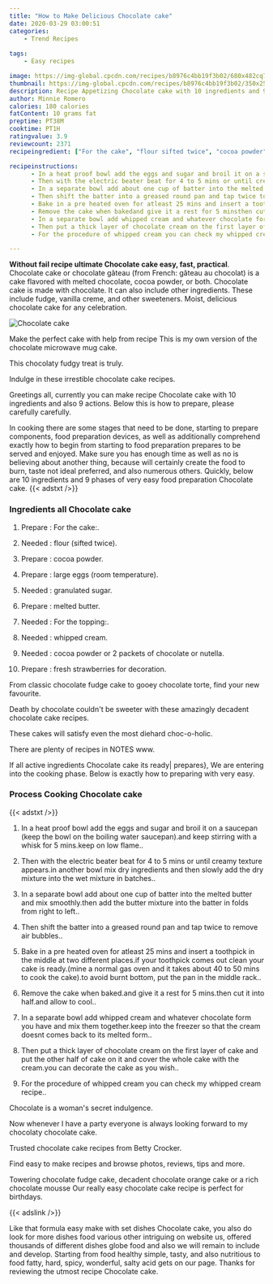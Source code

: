 ```yaml
---
title: "How to Make Delicious Chocolate cake"
date: 2020-03-29 03:00:51
categories:
    - Trend Recipes
    
tags:
    - Easy recipes

image: https://img-global.cpcdn.com/recipes/b8976c4bb19f3b02/680x482cq70/chocolate-cake-recipe-main-photo.jpg
thumbnail: https://img-global.cpcdn.com/recipes/b8976c4bb19f3b02/350x250cq70/chocolate-cake-recipe-main-photo.jpg
description: Recipe Appetizing Chocolate cake with 10 ingredients and 9 stages of easy cooking.
author: Minnie Romero
calories: 180 calories
fatContent: 10 grams fat
preptime: PT38M
cooktime: PT1H
ratingvalue: 3.9
reviewcount: 2371
recipeingredient: ["For the cake", "flour sifted twice", "cocoa powder", "large eggs room temperature", "granulated sugar", "melted butter", "For the topping", "whipped cream", "cocoa powder or 2 packets of chocolate or nutella", "fresh strawberries for decoration"]

recipeinstructions: 
      - In a heat proof bowl add the eggs and sugar and broil it on a saucepan keep the bowl on the boiling water saucepanand keep stirring with a whisk for 5 minskeep on low flame 
      - Then with the electric beater beat for 4 to 5 mins or until creamy texture appearsin another bowl mix dry ingredients and then slowly add the dry mixture into the wet mixture in batches 
      - In a separate bowl add about one cup of batter into the melted butter and mix smoothlythen add the butter mixture into the batter in folds from right to left 
      - Then shift the batter into a greased round pan and tap twice to remove air bubbles 
      - Bake in a pre heated oven for atleast 25 mins and insert a toothpick in the middle at two different placesif your toothpick comes out clean your cake is readymine a normal gas oven and it takes about 40 to 50 mins to cook the caketo avoid burnt bottom put the pan in the middle rack 
      - Remove the cake when bakedand give it a rest for 5 minsthen cut it into halfand allow to cool 
      - In a separate bowl add whipped cream and whatever chocolate form you have and mix them togetherkeep into the freezer so that the cream doesnt comes back to its melted form 
      - Then put a thick layer of chocolate cream on the first layer of cake and put the other half of cake on it and cover the whole cake with the creamyou can decorate the cake as you wish 
      - For the procedure of whipped cream you can check my whipped cream recipe

---
```




**Without fail recipe ultimate Chocolate cake easy, fast, practical**. Chocolate cake or chocolate gâteau (from French: gâteau au chocolat) is a cake flavored with melted chocolate, cocoa powder, or both. Chocolate cake is made with chocolate. It can also include other ingredients. These include fudge, vanilla creme, and other sweeteners. Moist, delicious chocolate cake for any celebration.


![Chocolate cake](https://img-global.cpcdn.com/recipes/b8976c4bb19f3b02/680x482cq70/chocolate-cake-recipe-main-photo.jpg "Chocolate cake")



Make the perfect cake with help from recipe This is my own version of the chocolate microwave mug cake.

This chocolaty fudgy treat is truly.

Indulge in these irrestible chocolate cake recipes.


Greetings all, currently you can make recipe Chocolate cake with 10 ingredients and also 9 actions. Below this is how to prepare, please carefully carefully.

In cooking there are some stages that need to be done, starting to prepare components, food preparation devices, as well as additionally comprehend exactly how to begin from starting to food preparation prepares to be served and enjoyed. Make sure you has enough time as well as no is believing about another thing, because will certainly create the food to burn, taste not ideal preferred, and also numerous others. Quickly, below are 10 ingredients and 9 phases of very easy food preparation Chocolate cake.
{{< adstxt />}}

### Ingredients all Chocolate cake


1. Prepare  : For the cake:.

1. Needed  : flour (sifted twice).

1. Prepare  : cocoa powder.

1. Prepare  : large eggs (room temperature).

1. Needed  : granulated sugar.

1. Prepare  : melted butter.

1. Needed  : For the topping:.

1. Needed  : whipped cream.

1. Needed  : cocoa powder or 2 packets of chocolate or nutella.

1. Prepare  : fresh strawberries for decoration.


From classic chocolate fudge cake to gooey chocolate torte, find your new favourite.

Death by chocolate couldn&#39;t be sweeter with these amazingly decadent chocolate cake recipes.

These cakes will satisfy even the most diehard choc-o-holic.

There are plenty of recipes in NOTES www.


If all active ingredients Chocolate cake its ready| prepares}, We are entering into the cooking phase. Below is exactly how to preparing with very easy.

### Process Cooking Chocolate cake

{{< adstxt />}}


1. In a heat proof bowl add the eggs and sugar and broil it on a saucepan (keep the bowl on the boiling water saucepan).and keep stirring with a whisk for 5 mins.keep on low flame..



1. Then with the electric beater beat for 4 to 5 mins or until creamy texture appears.in another bowl mix dry ingredients and then slowly add the dry mixture into the wet mixture in batches..



1. In a separate bowl add about one cup of batter into the melted butter and mix smoothly.then add the butter mixture into the batter in folds from right to left..



1. Then shift the batter into a greased round pan and tap twice to remove air bubbles..



1. Bake in a pre heated oven for atleast 25 mins and insert a toothpick in the middle at two different places.if your toothpick comes out clean your cake is ready.(mine a normal gas oven and it takes about 40 to 50 mins to cook the cake).to avoid burnt bottom, put the pan in the middle rack..



1. Remove the cake when baked.and give it a rest for 5 mins.then cut it into half.and allow to cool..



1. In a separate bowl add whipped cream and whatever chocolate form you have and mix them together.keep into the freezer so that the cream doesnt comes back to its melted form..



1. Then put a thick layer of chocolate cream on the first layer of cake and put the other half of cake on it and cover the whole cake with the cream.you can decorate the cake as you wish..



1. For the procedure of whipped cream you can check my whipped cream recipe..




Chocolate is a woman&#39;s secret indulgence.

Now whenever I have a party everyone is always looking forward to my chocolaty chocolate cake.

Trusted chocolate cake recipes from Betty Crocker.

Find easy to make recipes and browse photos, reviews, tips and more.

Towering chocolate fudge cake, decadent chocolate orange cake or a rich chocolate mousse Our really easy chocolate cake recipe is perfect for birthdays.


{{< adslink />}}

Like that formula easy make with set dishes Chocolate cake, you also do look for more dishes food various other intriguing on website us, offered thousands of different dishes globe food and also we will remain to include and develop. Starting from food healthy simple, tasty, and also nutritious to food fatty, hard, spicy, wonderful, salty acid gets on our page. Thanks for reviewing the utmost recipe Chocolate cake.
